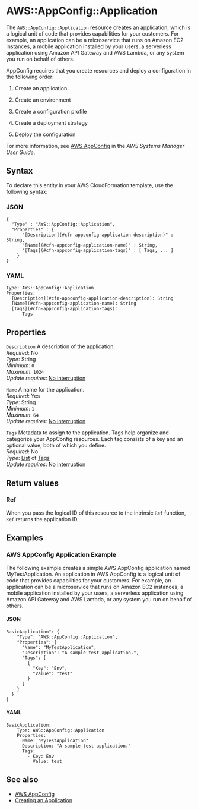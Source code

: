 # AWS::AppConfig::Application<a name="aws-resource-appconfig-application"></a>

The `AWS::AppConfig::Application` resource creates an application, which is a logical unit of code that provides capabilities for your customers\. For example, an application can be a microservice that runs on Amazon EC2 instances, a mobile application installed by your users, a serverless application using Amazon API Gateway and AWS Lambda, or any system you run on behalf of others\.

AppConfig requires that you create resources and deploy a configuration in the following order:

1. Create an application

1. Create an environment

1. Create a configuration profile

1. Create a deployment strategy

1. Deploy the configuration

For more information, see [AWS AppConfig](https://docs.aws.amazon.com/systems-manager/latest/userguide/appconfig.html) in the *AWS Systems Manager User Guide*\.

## Syntax<a name="aws-resource-appconfig-application-syntax"></a>

To declare this entity in your AWS CloudFormation template, use the following syntax:

### JSON<a name="aws-resource-appconfig-application-syntax.json"></a>

```
{
  "Type" : "AWS::AppConfig::Application",
  "Properties" : {
      "[Description](#cfn-appconfig-application-description)" : String,
      "[Name](#cfn-appconfig-application-name)" : String,
      "[Tags](#cfn-appconfig-application-tags)" : [ Tags, ... ]
    }
}
```

### YAML<a name="aws-resource-appconfig-application-syntax.yaml"></a>

```
Type: AWS::AppConfig::Application
Properties: 
  [Description](#cfn-appconfig-application-description): String
  [Name](#cfn-appconfig-application-name): String
  [Tags](#cfn-appconfig-application-tags): 
    - Tags
```

## Properties<a name="aws-resource-appconfig-application-properties"></a>

`Description`  <a name="cfn-appconfig-application-description"></a>
A description of the application\.  
*Required*: No  
*Type*: String  
*Minimum*: `0`  
*Maximum*: `1024`  
*Update requires*: [No interruption](https://docs.aws.amazon.com/AWSCloudFormation/latest/UserGuide/using-cfn-updating-stacks-update-behaviors.html#update-no-interrupt)

`Name`  <a name="cfn-appconfig-application-name"></a>
A name for the application\.  
*Required*: Yes  
*Type*: String  
*Minimum*: `1`  
*Maximum*: `64`  
*Update requires*: [No interruption](https://docs.aws.amazon.com/AWSCloudFormation/latest/UserGuide/using-cfn-updating-stacks-update-behaviors.html#update-no-interrupt)

`Tags`  <a name="cfn-appconfig-application-tags"></a>
Metadata to assign to the application\. Tags help organize and categorize your AppConfig resources\. Each tag consists of a key and an optional value, both of which you define\.  
*Required*: No  
*Type*: [List](aws-properties-appconfig-application-tags.md) of [Tags](aws-properties-appconfig-application-tags.md)  
*Update requires*: [No interruption](https://docs.aws.amazon.com/AWSCloudFormation/latest/UserGuide/using-cfn-updating-stacks-update-behaviors.html#update-no-interrupt)

## Return values<a name="aws-resource-appconfig-application-return-values"></a>

### Ref<a name="aws-resource-appconfig-application-return-values-ref"></a>

When you pass the logical ID of this resource to the intrinsic `Ref` function, `Ref` returns the application ID\.

## Examples<a name="aws-resource-appconfig-application--examples"></a>

### AWS AppConfig Application Example<a name="aws-resource-appconfig-application--examples--AWS_AppConfig_Application_Example"></a>

The following example creates a simple AWS AppConfig application named MyTestApplication\. An application in AWS AppConfig is a logical unit of code that provides capabilities for your customers\. For example, an application can be a microservice that runs on Amazon EC2 instances, a mobile application installed by your users, a serverless application using Amazon API Gateway and AWS Lambda, or any system you run on behalf of others\. 

#### JSON<a name="aws-resource-appconfig-application--examples--AWS_AppConfig_Application_Example--json"></a>

```
BasicApplication": {
    "Type": "AWS::AppConfig::Application",
    "Properties": {
      "Name": "MyTestApplication",
      "Description": "A sample test application.",
      "Tags": [
        {
          "Key": "Env",
          "Value": "test"
        }
      ]
    }
  }
}
```

#### YAML<a name="aws-resource-appconfig-application--examples--AWS_AppConfig_Application_Example--yaml"></a>

```
BasicApplication:
    Type: AWS::AppConfig::Application
    Properties:
      Name: "MyTestApplication"
      Description: "A sample test application."
      Tags:
        - Key: Env
          Value: test
```

## See also<a name="aws-resource-appconfig-application--seealso"></a>
+  [AWS AppConfig](https://docs.aws.amazon.com/systems-manager/latest/userguide/appconfig.html) 
+  [Creating an Application](https://docs.aws.amazon.com/systems-manager/latest/userguide/appconfig-creating-application.html)